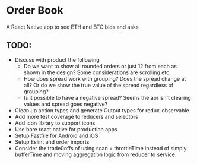 # Order Book
A React Native app to see ETH and BTC bids and asks

## TODO:
- Discuss with product the following
  - Do we want to show all rounded orders or just 12 from each as shown in the design? Some considerations are scrolling etc.
  - How does spread work with grouping? Does the spread change at all? Or do we show the true value of the spread regardless of grouping?
  - Is it possible to have a negative spread? Seems the api isn't clearing values and spread goes negative?
- Clean up action types and generate Output types for redux-observable
- Add more test coverage to reducers and selectors
- Add icon library to support icons
- Use bare react native for production apps
- Setup Fastfile for Android and iOS
- Setup Eslint and order imports
- Consider the trade0offs of using scan + throttleTime instead of simply bufferTime and moving aggregation logic from reducer to service.
